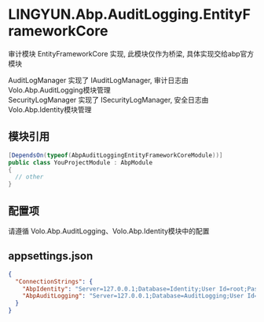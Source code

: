 # LINGYUN.Abp.AuditLogging.EntityFrameworkCore

审计模块 EntityFrameworkCore 实现, 此模块仅作为桥梁, 具体实现交给abp官方模块  

AuditLogManager    实现了 IAuditLogManager, 审计日志由Volo.Abp.AuditLogging模块管理  
SecurityLogManager 实现了 ISecurityLogManager, 安全日志由Volo.Abp.Identity模块管理  

## 模块引用

```csharp
[DependsOn(typeof(AbpAuditLoggingEntityFrameworkCoreModule))]
public class YouProjectModule : AbpModule
{
  // other
}
```

## 配置项

请遵循 Volo.Abp.AuditLogging、Volo.Abp.Identity模块中的配置  

## appsettings.json

```json
{
  "ConnectionStrings": {
    "AbpIdentity": "Server=127.0.0.1;Database=Identity;User Id=root;Password=*",
    "AbpAuditLogging": "Server=127.0.0.1;Database=AuditLogging;User Id=root;Password=*",
  }
}

```